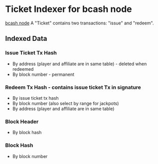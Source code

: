 # Ticket Indexer for bcash node
[bcash node](https://github.com/badger-cash/bcash)
A "Ticket" contains two transactions: "issue" and "redeem".

## Indexed Data

### Issue Ticket Tx Hash
* By address (player and affiliate are in same table) - deleted when redeemed
* By block number - permanent

### Redeem Tx Hash - contains issue ticket Tx in signature
* By issue ticket tx hash
* By block number (also select by range for jackpots)
* By address (player and affiliate are in same table)

### Block Header
* By block hash

### Block Hash
* By block number
